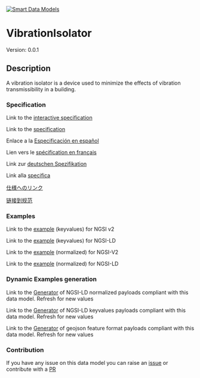 [![Smart Data Models](https://smartdatamodels.org/wp-content/uploads/2022/01/SmartDataModels_logo.png "Logo")](https://smartdatamodels.org)
# VibrationIsolator
Version: 0.0.1

## Description 

A vibration isolator is a device used to minimize the effects of vibration transmissibility in a building.
### Specification

Link to the [interactive specification](https://swagger.lab.fiware.org/?url=https://smart-data-models.github.io/dataModel.S4BLDG/VibrationIsolator/swagger.yaml)

Link to the [specification](https://github.com/smart-data-models/dataModel.S4BLDG/blob/master/VibrationIsolator/doc/spec.md)

Enlace a la [Especificación en español](https://github.com/smart-data-models/dataModel.S4BLDG/blob/master/VibrationIsolator/doc/spec_ES.md)

Lien vers le [spécification en français](https://github.com/smart-data-models/dataModel.S4BLDG/blob/master/VibrationIsolator/doc/spec_FR.md)

Link zur [deutschen Spezifikation](https://github.com/smart-data-models/dataModel.S4BLDG/blob/master/VibrationIsolator/doc/spec_DE.md)

Link alla [specifica](https://github.com/smart-data-models/dataModel.S4BLDG/blob/master/VibrationIsolator/doc/spec_IT.md)

[仕様へのリンク](https://github.com/smart-data-models/dataModel.S4BLDG/blob/master/VibrationIsolator/doc/spec_JA.md)

[链接到规范](https://github.com/smart-data-models/dataModel.S4BLDG/blob/master/VibrationIsolator/doc/spec_ZH.md)
### Examples

Link to the [example](https://smart-data-models.github.io/dataModel.S4BLDG/VibrationIsolator/examples/example.json) (keyvalues) for NGSI v2

Link to the [example](https://smart-data-models.github.io/dataModel.S4BLDG/VibrationIsolator/examples/example.jsonld) (keyvalues) for NGSI-LD

Link to the [example](https://smart-data-models.github.io/dataModel.S4BLDG/VibrationIsolator/examples/example-normalized.json) (normalized) for NGSI-V2

Link to the [example](https://smart-data-models.github.io/dataModel.S4BLDG/VibrationIsolator/examples/example-normalized.jsonld) (normalized) for NGSI-LD
### Dynamic Examples generation

Link to the [Generator](https://smartdatamodels.org/extra/ngsi-ld_generator.php?schemaUrl=https://raw.githubusercontent.com/smart-data-models/dataModel.S4BLDG/master/VibrationIsolator/schema.json&email=info@smartdatamodels.org) of NGSI-LD normalized payloads compliant with this data model. Refresh for new values

Link to the [Generator](https://smartdatamodels.org/extra/ngsi-ld_generator_keyvalues.php?schemaUrl=https://raw.githubusercontent.com/smart-data-models/dataModel.S4BLDG/master/VibrationIsolator/schema.json&email=info@smartdatamodels.org) of NGSI-LD keyvalues payloads compliant with this data model. Refresh for new values

Link to the [Generator](https://smartdatamodels.org/extra/geojson_features_generator.php?schemaUrl=https://raw.githubusercontent.com/smart-data-models/dataModel.S4BLDG/master/VibrationIsolator/schema.json&email=info@smartdatamodels.org) of geojson feature format payloads compliant with this data model. Refresh for new values
### Contribution

 If you have any issue on this data model you can raise an [issue](https://github.com/smart-data-models/dataModel.S4BLDG/issues)  or contribute with a [PR](https://github.com/smart-data-models/dataModel.S4BLDG/pulls)